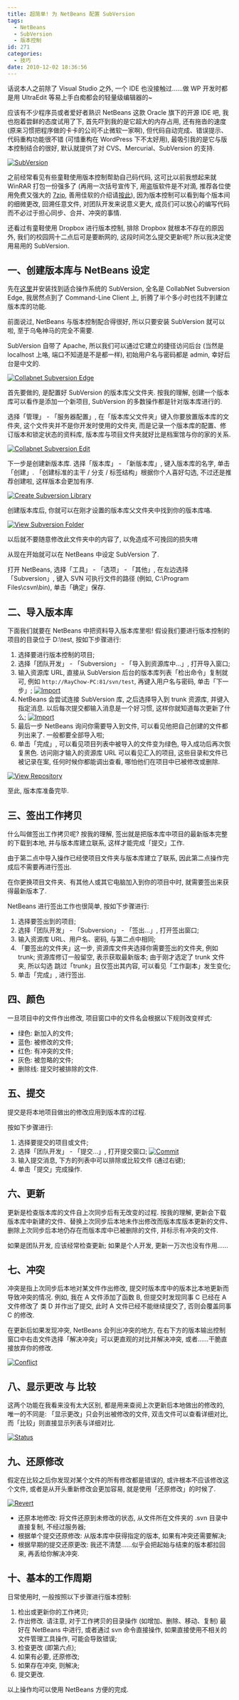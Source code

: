 ```yaml
---
title: 超简单! 为 NetBeans 配置 SubVersion
tags:
  - NetBeans
  - SubVersion
  - 版本控制
id: 271
categories:
  - 技巧
date: 2010-12-02 18:36:56
---
```


话说本人之前除了 Visual Studio 之外, 一个 IDE 也没接触过……做 WP 开发时都是用 UltraEdit 等易上手白痴都会的轻量级编辑器的~

应该有不少程序员或者爱好者熟识 NetBeans 这款 Oracle 旗下的开源 IDE 吧, 我也抱着尝鲜的态度试用了下, 首先吓到我的是它超大的内存占用, 还有拖沓的速度 (原来习惯把程序做的卡卡的公司不止微软一家啊), 但代码自动完成、错误提示、代码重构功能很不错 (可惜重构在 WordPress 下不太好用), 最吸引我的是它与版本控制结合的很好, 默认就提供了对 CVS、Mercurial、SubVersion 的支持.

[![SubVersion](//img.beamnote.com/2010/subversion.png)](//img.beamnote.com/2010/subversion.png)<!-- more -->

之前经常看见有些童鞋使用版本控制帮助自己码代码, 这可比以前我想起来就 WinRAR 打包一份强多了 (再用一次括号宣传下, 用盗版软件是不对滴, 推荐各位使用免费又强大的 [7zip](http://www.7-zip.org/), 善用佳软的介绍请[按此](http://xbeta.info/7-zip.htm)), 因为版本控制可以看到每个版本间的细微更改, 回溯任意文件, 对团队开发来说意义更大, 成员们可以放心的编写代码而不必过于担心同步、合并、冲突的事情.

还看过有童鞋使用 Dropbox 进行版本控制, 排除 Dropbox 就根本不存在的原因外, 我们的校园网十二点后可是要断网的, 这段时间怎么提交更新呢? 所以我决定使用易用的 SubVersion.

## 一、创建版本库与 NetBeans 设定

先在[这里](http://www.collab.net/downloads/subversion/)并安装找到适合操作系统的 SubVersion, 全名是 CollabNet Subversion Edge, 我居然点到了 Command-Line Client 上, 折腾了半个多小时也找不到建立版本库的功能.

前面说过, NetBeans 与版本控制配合得很好, 所以只要安装 SubVersion 就可以啦, 至于乌龟神马的完全不需要.

SubVersion 自带了 Apache, 所以我们可以通过它建立的捷径访问后台 (当然是 localhost 上咯, 端口不知道是不是都一样), 初始用户名与密码都是 admin, 幸好后台是中文的.

[![Collabnet Subversion Edge](//img.beamnote.com/2010/svn-edge.png)](//img.beamnote.com/2010/svn-edge.png)

首先要做的, 是配置好 SubVersion 的版本库父文件夹. 按我的理解, 创建一个版本库可以看作是添加一个新项目, SubVersion 的多数操作都是针对版本库进行的.

选择「管理」 - 「服务器配置」, 在「版本库父文件夹」键入你要放置版本库的文件夹, 这个文件夹并不是你开发时使用的文件夹, 而是记录一个版本库的配置、修订版本和锁定状态的资料库, 版本库与项目文件夹就好比是档案馆与你的家的关系.

[![Collabnet Subversion Edit](//img.beamnote.com/2010/svn-edit.png)](//img.beamnote.com/2010/svn-edit.png)

下一步是创建新版本库. 选择「版本库」 - 「新版本库」, 键入版本库的名字, 单击「创建」. 「创建标准的主干 / 分支 / 标签结构」根据你个人喜好勾选, 不过还是推荐创建啦, 这样版本会更加有序.

[![Create Subversion Library](//img.beamnote.com/2010/svn-create-library.png)](//img.beamnote.com/2010/svn-create-library.png)

创建版本库后, 你就可以在刚才设置的版本库父文件夹中找到你的版本库咯.

[![View Subversion Folder](//img.beamnote.com/2010/svn-folder.png)](//img.beamnote.com/2010/svn-folder.png)

以后就不要随意修改此文件夹中的内容了, 以免造成不可挽回的损失唷

从现在开始就可以在 NetBeans 中设定 SubVersion 了.

打开 NetBeans, 选择「工具」 - 「选项」 - 「其他」, 在左边选择「Subversion」, 键入 SVN 可执行文件的路径 (例如, C:\Program Files\csvn\bin), 单击「确定」保存.

## 二、导入版本库

下面我们就要在 NetBeans 中把资料导入版本库里啦\! 假设我们要进行版本控制的项目的目录位于 D:\test\, 按如下步骤进行:

1. 选择要进行版本控制的项目;
2. 选择「团队开发」 - 「Subversion」 - 「导入到资源库中...」, 打开导入窗口;
3. 输入资源库 URL, 直接从 SubVersion 后台的版本库列表「检出命令」复制就可, 例如 `http://RayChow-PC:81/svn/test`, 再键入用户名与密码, 单击「下一步」;
[![Import](//img.beamnote.com/2010/svn-import1.png)](//img.beamnote.com/2010/svn-import1.png)
4. NetBeans 会尝试连接 SubVersion 库, 之后选择导入到 trunk 资源库, 并键入指定消息. 以后每次提交都输入消息是一个好习惯, 这样你就知道每次更新了什么;
[![Import](//img.beamnote.com/2010/svn-import2.png)](//img.beamnote.com/2010/svn-import2.png)
5. 最后一步 NetBeans 询问你需要导入到文件, 可以看见他把自己创建的文件都列出来了. 一般都要全部导入啦;
6. 单击「完成」, 可以看见项目列表中被导入的文件变为绿色, 导入成功后再次恢复黑色.
访问刚才输入的资源库 URL 可以看见汇入的项目, 这些目录和文件已被记录在案, 任何时候你都能调出查看, 哪怕他们在项目中已被修改或删除.

[![View Repository](//img.beamnote.com/2010/svn-view-repository.png)](//img.beamnote.com/2010/svn-view-repository.png)

至此, 版本库准备完毕.

## 三、签出工作拷贝

什么叫做签出工作拷贝呢? 按我的理解, 签出就是把版本库中项目的最新版本完整的下载到本地, 并与版本库建立联系, 这样才能完成「提交」工作.

由于第二点中导入操作已经使项目文件夹与版本库建立了联系, 因此第二点操作完成后不需要再进行签出.

在你更换项目文件夹、有其他人或其它电脑加入到你的项目中时, 就需要签出来获得最新版本了.

NetBeans 进行签出工作也很简单, 按如下步骤进行:

1. 选择要签出到的项目;
2. 选择「团队开发」 - 「Subversion」 - 「签出...」, 打开签出窗口;
3. 输入资源库 URL、用户名、密码, 与第二点中相同;
4. 「要签出的文件夹」这一步, 资源库文件夹选择你需要签出的文件夹, 例如 trunk;
资源库修订一般留空, 表示获取最新版本;
由于刚才选定了 trunk 文件夹, 所以勾选 跳过「trunk」且仅签出其内容, 可以看见「工作副本」发生变化;
5. 单击「完成」, 进行签出.

## 四、颜色

一旦项目中的文件作出修改, 项目窗口中的文件名会根据以下规则改变样式:

* 绿色: 新加入的文件;
* 蓝色: 被修改的文件;
* 红色: 有冲突的文件;
* 灰色: 被忽略的文件;
* 删除线: 提交时被排除的文件.

## 五、提交

提交是将本地项目做出的修改应用到版本库的过程.

按如下步骤进行:

1. 选择要提交的项目或文件;
2. 选择「团队开发」 - 「提交...」, 打开提交窗口;
[![Commit](//img.beamnote.com/2010/svn-commit.png)](//img.beamnote.com/2010/svn-commit.png)
3. 输入提交消息, 下方的列表中可以排除或比较文件 (通过右键);
4. 单击「提交」完成操作.

## 六、更新

更新是检查版本库的文件自上次同步后有无改变的过程. 按我的理解, 更新会下载版本库中新建的文件、替换上次同步后本地未作出修改而版本库版本更新的文件、删除上次同步后本地仍存在而版本库中已被删除的文件, 并标示有冲突的文件.

如果是团队开发, 应该经常检查更新; 如果是个人开发, 更新一万次也没有作用……

## 七、冲突

冲突是指上次同步后本地对某文件作出修改, 提交时版本库中的版本比本地更新而导致冲突的情况. 例如, 我在 A 文件添加了函数 B, 但提交时发现同事 C 已经在 A 文件修改了 类 D 并作出了提交, 此时 A 文件已经不能继续提交了, 否则会覆盖同事 C 的修改.

在更新后如果发现冲突, NetBeans 会列出冲突的地方, 在右下方的版本输出控制窗口中右击文件选择「解决冲突」可以更直观的对比并解决冲突, 或者……干脆直接放弃你的修改.

[![Conflict](//img.beamnote.com/2010/svn-conflict.png)](//img.beamnote.com/2010/svn-conflict.png)

## 八、显示更改 与 比较

这两个功能在我看来没有太大区别, 都是用来查阅上次更新后本地做出的修改的, 唯一的不同是: 「显示更改」只会列出被修改的文件, 双击文件可以查看详细对比, 而「比较」则直接显示列表与详细对比.

[![Status](//img.beamnote.com/2010/svn-status.png)](//img.beamnote.com/2010/svn-status.png)

## 九、还原修改

假定在比较之后你发现对某个文件的所有修改都是错误的, 或许根本不应该修改这个文件, 或者是从开头重新修改会更加容易, 就是使用「还原修改」的时候了.

[![Revert](//img.beamnote.com/2010/svn-revert.png)](//img.beamnote.com/2010/svn-revert.png)

* 还原本地修改: 将文件还原到未修改的状态, 从文件所在文件夹的 .svn 目录中直接复制, 不经过服务器;
* 根据单个提交还原修改: 从版本库中获得指定的版本, 如果有冲突还需要解决;
* 根据早期的提交还原更改: 我还不清楚……似乎会把起始与结束的版本都拉回来, 再丢给你解决冲突.

## 十、基本的工作周期

日常使用时, 一般按照以下步骤进行版本控制:

1. 检出或更新你的工作拷贝;
2. 作出修改. 请注意, 对于工作拷贝的目录操作 (如增加、删除、移动、复制) 最好在 NetBeans 中进行, 或者通过 svn 命令直接操作, 如果直接使用不相关的文件管理工具操作, 可能会导致错误;
3. 检查更改 (即第六点);
4. 如果有必要, 还原修改;
5. 如果存在冲突, 则解决;
6. 提交更改.

以上操作均可以使用 NetBeans 方便的完成.
